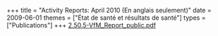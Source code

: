 +++
title = "Activity Reports: April 2010 (En anglais seulement)"
date = 2009-06-01
themes = ["État de santé et résultats de santé"]
types = ["Publications"]
+++
[2.50.5-VfM_Report_public.pdf](/files/2.50.5-VfM_Report_public.pdf)
